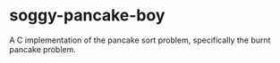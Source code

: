 # soggy-pancake-boy
A C implementation of the pancake sort problem, specifically the burnt pancake problem.
